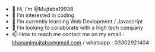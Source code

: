 - 👋 Hi, I’m @Mujtaba19938
- 👀 I’m interested in coding
- 🌱 I’m currently learning Web Devlopment / Javascript
- 💞️ I’m looking to collaborate with a high tech company
- 📫 How to reach me contact me on my email : khananimujtaba@gmail.com / whatsapp : 03302921404

<!---
Mujtaba19938/Mujtaba19938 is a ✨ special ✨ repository because its `README.md` (this file) appears on your GitHub profile.
You can click the Preview link to take a look at your changes.
--->
